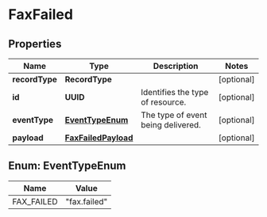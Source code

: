 

# FaxFailed


## Properties

| Name | Type | Description | Notes |
|------------ | ------------- | ------------- | -------------|
|**recordType** | **RecordType** |  |  [optional] |
|**id** | **UUID** | Identifies the type of resource. |  [optional] |
|**eventType** | [**EventTypeEnum**](#EventTypeEnum) | The type of event being delivered. |  [optional] |
|**payload** | [**FaxFailedPayload**](FaxFailedPayload.md) |  |  [optional] |



## Enum: EventTypeEnum

| Name | Value |
|---- | -----|
| FAX_FAILED | &quot;fax.failed&quot; |



